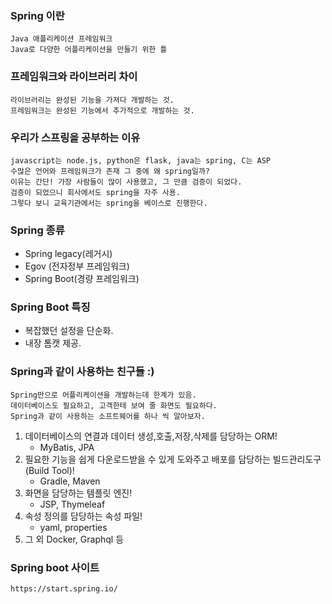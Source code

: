### Spring 이란

    Java 애플리케이션 프레임워크
    Java로 다양한 어플리케이션을 만들기 위한 틀

### 프레임워크와 라이브러리 차이

    라이브러리는 완성된 기능을 가져다 개발하는 것.
    프레임워크는 완성된 기능에서 추가적으로 개발하는 것.

### 우리가 스프링을 공부하는 이유

    javascript는 node.js, python은 flask, java는 spring, C는 ASP
    수많은 언어와 프레임워크가 존재 그 중에 왜 spring일까?
    이유는 간단! 가장 사람들이 많이 사용했고, 그 만큼 검증이 되었다.
    검증이 되었으니 회사에서도 spring을 자주 사용.
    그렇다 보니 교육기관에서는 spring을 베이스로 진행한다.

### Spring 종류

- Spring legacy(레거시)
- Egov (전자정부 프레임워크)
- Spring Boot(경량 프레임워크)

### Spring Boot 특징

- 복잡했던 설정을 단순화.
- 내장 톰캣 제공.

### Spring과 같이 사용하는 친구들 :)

    Spring만으로 어플리케이션을 개발하는데 한계가 있음.
    데이터베이스도 필요하고, 고객한테 보여 줄 화면도 필요하다.
    Spring과 같이 사용하는 소프트웨어를 하나 씩 알아보자.

1. 데이터베이스의 연결과 데이터 생성,호출,저장,삭제를 담당하는 ORM!
   - MyBatis, JPA
2. 필요한 기능을 쉽게 다운로드받을 수 있게 도와주고 배포를 담당하는 빌드관리도구(Build Tool)!
   - Gradle, Maven
3. 화면을 담당하는 템플릿 엔진!
   - JSP, Thymeleaf
4. 속성 정의를 담당하는 속성 파일!
   - yaml, properties
5. 그 외 Docker, Graphql 등

### Spring boot 사이트

    https://start.spring.io/
